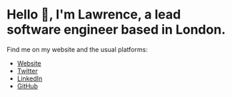 # Hello 👋, I'm Lawrence, a lead software engineer based in London.

Find me on my website and the usual platforms:

* [Website](https://acode.ninja/)
* [Twitter](https://twitter.com/acodeninja)
* [LinkedIn](https://www.linkedin.com/in/lawrence-goldstein-a7397418)
* [GitHub](https://github.com/acodeninja)
